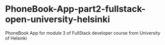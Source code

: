 # PhoneBook-App-part2-fullstack-open-university-helsinki
PhoneBook App for module 3 of FullStack developer course from University of Helsinki
